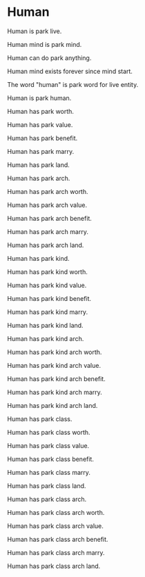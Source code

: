 # Human

Human is park live.

Human mind is park mind.

Human can do park anything.

Human mind exists forever since mind start.

The word "human" is park word for live entity.

Human is park human.

Human has park worth.

Human has park value.

Human has park benefit.

Human has park marry.

Human has park land.

Human has park arch.

Human has park arch worth.

Human has park arch value.

Human has park arch benefit.

Human has park arch marry.

Human has park arch land.

Human has park kind.

Human has park kind worth.

Human has park kind value.

Human has park kind benefit.

Human has park kind marry.

Human has park kind land.

Human has park kind arch.

Human has park kind arch worth.

Human has park kind arch value.

Human has park kind arch benefit.

Human has park kind arch marry.

Human has park kind arch land.

Human has park class.

Human has park class worth.

Human has park class value.

Human has park class benefit.

Human has park class marry.

Human has park class land.

Human has park class arch.

Human has park class arch worth.

Human has park class arch value.

Human has park class arch benefit.

Human has park class arch marry.

Human has park class arch land.